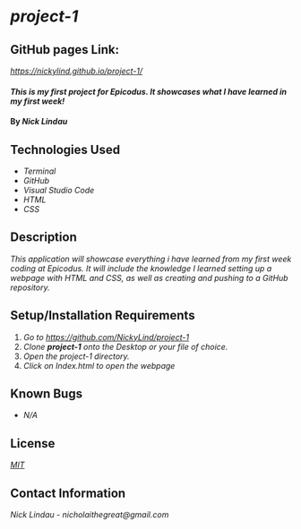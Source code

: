 # _project-1_

## GitHub pages Link:
_https://nickylind.github.io/project-1/_

#### _This is my first project for Epicodus. It showcases what I have learned in my first week!_

#### By _**Nick Lindau**_

## Technologies Used

* _Terminal_
* _GitHub_
* _Visual Studio Code_
* _HTML_
* _CSS_

## Description

_This application will showcase everything i have learned from my first week coding at Epicodus. It will include the knowledge I learned setting up a webpage with HTML and CSS, as well as creating and pushing to a GitHub repository._

## Setup/Installation Requirements

1. _Go to https://github.com/NickyLind/project-1_
2. _Clone **project-1** onto the Desktop or your file of choice._
3. _Open the project-1 directory._
4. _Click on Index.html to open the webpage_

## Known Bugs

* _N/A_

## License

_[MIT](https://choosealicense.com/licenses/mit/)_

## Contact Information

_Nick Lindau - nicholaithegreat@gmail.com_